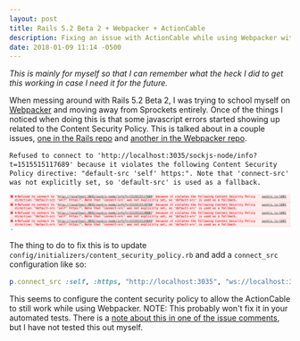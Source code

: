 ```yaml
---
layout: post
title: Rails 5.2 Beta 2 + Webpacker + ActionCable
description: Fixing an issue with ActionCable while using Webpacker with Rails 5.2 Beta 2
date: 2018-01-09 11:14 -0500
---
```


_This is mainly for myself so that I can remember what the heck I did to get this working in case I need it for the future._

When messing around with Rails 5.2 Beta 2, I was trying to school myself on [Webpacker](https://github.com/rails/webpacker) and moving away from Sprockets entirely.  Once of the things I noticed when doing this is that some javascript errors started showing up related to the Content Security Policy.  This is talked about in a couple issues, [one in the Rails repo](https://github.com/rails/rails/issues/31309) and [another in the Webpacker repo](https://github.com/rails/webpacker/issues/1057).

```
Refused to connect to 'http://localhost:3035/sockjs-node/info?t=1515515117689' because it violates the following Content Security Policy directive: "default-src 'self' https:". Note that 'connect-src' was not explicitly set, so 'default-src' is used as a fallback.
```

<img src="/assets/javascript-errors.png" class="bordered-image">

The thing to do to fix this is to update `config/initializers/content_security_policy.rb` and add a `connect_src` configuration like so:

```ruby
p.connect_src :self, :https, "http://localhost:3035", "ws://localhost:3035"
```

This seems to configure the content security policy to allow the ActionCable to still work while using Webpacker.  NOTE: This probably won't fix it in your automated tests.  There is a [note about this in one of the issue comments](https://github.com/rails/rails/issues/31309#issuecomment-352849112), but I have not tested this out myself.
